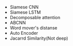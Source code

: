 
- Siamese CNN
- Siamese LSTM
- Decomposable attention
- ABCNN
- Word mover's distanse
- Auto Encoder
- Jacarrd Similarity(Not deep)

